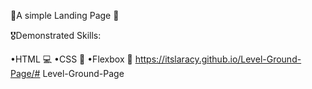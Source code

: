🌟A simple Landing Page 🌟

🎖️Demonstrated Skills:

•HTML 💻
•CSS 🎨
•Flexbox 📏
https://itslaracy.github.io/Level-Ground-Page/# Level-Ground-Page
